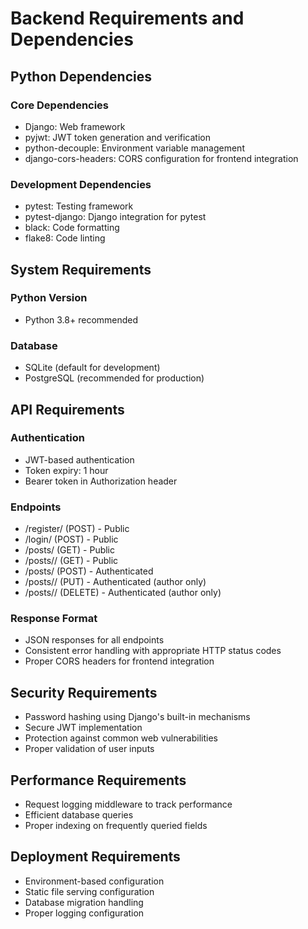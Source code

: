# Backend Requirements and Dependencies

## Python Dependencies

### Core Dependencies
- Django: Web framework
- pyjwt: JWT token generation and verification
- python-decouple: Environment variable management
- django-cors-headers: CORS configuration for frontend integration

### Development Dependencies
- pytest: Testing framework
- pytest-django: Django integration for pytest
- black: Code formatting
- flake8: Code linting

## System Requirements

### Python Version
- Python 3.8+ recommended

### Database
- SQLite (default for development)
- PostgreSQL (recommended for production)

## API Requirements

### Authentication
- JWT-based authentication
- Token expiry: 1 hour
- Bearer token in Authorization header

### Endpoints
- /register/ (POST) - Public
- /login/ (POST) - Public
- /posts/ (GET) - Public
- /posts/<id>/ (GET) - Public
- /posts/ (POST) - Authenticated
- /posts/<id>/ (PUT) - Authenticated (author only)
- /posts/<id>/ (DELETE) - Authenticated (author only)

### Response Format
- JSON responses for all endpoints
- Consistent error handling with appropriate HTTP status codes
- Proper CORS headers for frontend integration

## Security Requirements
- Password hashing using Django's built-in mechanisms
- Secure JWT implementation
- Protection against common web vulnerabilities
- Proper validation of user inputs

## Performance Requirements
- Request logging middleware to track performance
- Efficient database queries
- Proper indexing on frequently queried fields

## Deployment Requirements
- Environment-based configuration
- Static file serving configuration
- Database migration handling
- Proper logging configuration